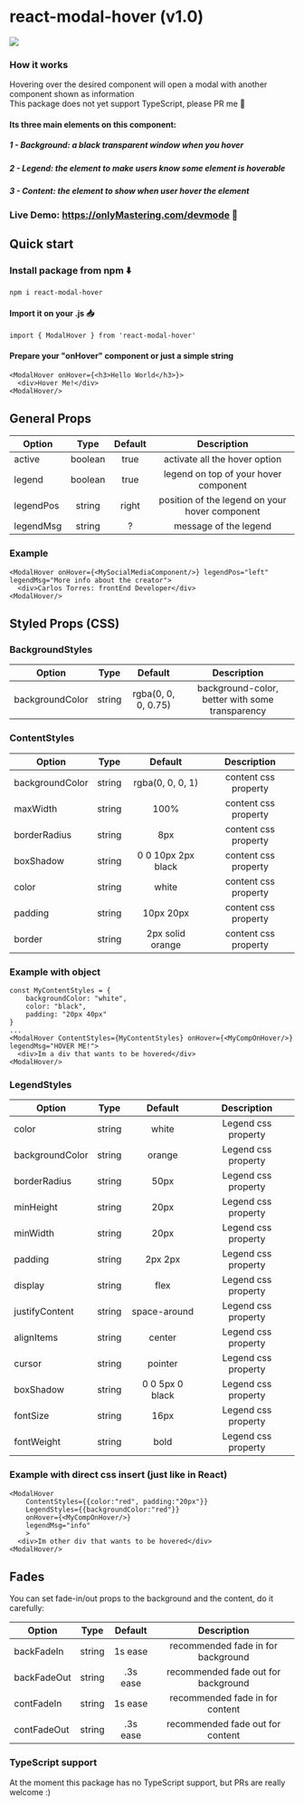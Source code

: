 # react-modal-hover (v1.0)
![](rmh.gif)

### How it works
Hovering over the desired component will open a modal with another component shown as information
<br>
This package does not yet support TypeScript, please PR me 🥰
<br>

#### Its three main elements on this component:
#####  1 - Background: a black transparent window when you hover
#####  2 - Legend: the element to make users know some element is hoverable
#####  3 - Content: the element to show when user hover the element

### Live Demo: https://onlyMastering.com/devmode 🚀
## Quick start
### Install package from npm ⬇️
`npm i react-modal-hover`

#### Import it on your .js 📥
`import { ModalHover } from 'react-modal-hover'`

#### Prepare your "onHover" component or just a simple string

```
<ModalHover onHover={<h3>Hello World</h3>}>
  <div>Hover Me!</div>
<ModalHover/>
```

## General Props

|Option|Type|Default|Description|
|-------------|:-------------:|:-------------:|:-------------:|
|active|boolean|true|activate all the hover option
|legend|boolean|true|legend on top of your hover component
|legendPos|string|right|position of the legend on your hover component
|legendMsg|string|?|message of the legend
### Example

```
<ModalHover onHover={<MySocialMediaComponent/>} legendPos="left" legendMsg="More info about the creator">
  <div>Carlos Torres: frontEnd Developer</div>
<ModalHover/>
```

## Styled Props (CSS)

### BackgroundStyles

|Option|Type|Default|Description|
|-------------|:-------------:|:-------------:|:-------------:|
|backgroundColor|string|rgba(0, 0, 0, 0.75)|background-color, better with some transparency|

### ContentStyles

|Option|Type|Default|Description|
|-------------|:-------------:|:-------------:|:-------------:|
|backgroundColor|string|rgba(0, 0, 0, 1)| content css property|
|maxWidth|string|100%| content css property|
|borderRadius|string|8px| content css property|
|boxShadow|string|0 0 10px 2px black| content css property|
|color|string|white| content css property|
|padding|string|10px 20px| content css property|
|border|string|2px solid orange| content css property|

### Example with object
```
const MyContentStyles = {
    backgroundColor: "white",
    color: "black",
    padding: "20px 40px"
}
...
<ModalHover ContentStyles={MyContentStyles} onHover={<MyCompOnHover/>} legendMsg="HOVER ME!">
  <div>Im a div that wants to be hovered</div>
<ModalHover/>
```

### LegendStyles

|Option|Type|Default|Description|
|-------------|:-------------:|:-------------:|:-------------:|
|color|string|white| Legend css property|
|backgroundColor|string|orange| Legend css property|
|borderRadius|string|50px| Legend css property|
|minHeight|string|20px| Legend css property|
|minWidth|string|20px| Legend css property|
|padding|string|2px 2px| Legend css property|
|display|string|flex| Legend css property|
|justifyContent|string|space-around| Legend css property|
|alignItems|string|center| Legend css property|
|cursor|string|pointer| Legend css property|
|boxShadow|string|0 0 5px 0 black| Legend css property|
|fontSize|string|16px| Legend css property|
|fontWeight|string|bold| Legend css property|

### Example with direct css insert (just like in React)
```
<ModalHover 
    ContentStyles={{color:"red", padding:"20px"}} 
    LegendStyles={{backgroundColor:"red"}} 
    onHover={<MyCompOnHover/>} 
    legendMsg="info"
    >
  <div>Im other div that wants to be hovered</div>
<ModalHover/>
```

## Fades

You can set fade-in/out props to the background and the content, do it carefully:

|Option|Type|Default|Description|
|-------------|:-------------:|:-------------:|:-------------:|
|backFadeIn|string|1s ease|recommended fade in for background|
|backFadeOut|string|.3s ease|recommended fade out for background|
|contFadeIn|string|1s ease|recommended fade in for content|
|contFadeOut|string|.3s ease|recommended fade out for content|

### TypeScript support

At the moment this package has no TypeScript support, but PRs are really welcome :) 
